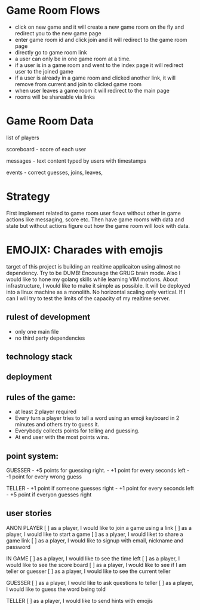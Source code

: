 # Game Room Flows

- click on new game and it will create a new game room on the fly and redirect you to the new game page
- enter game room id and click join and it will redirect to the game room page
- directly go to game room link
- a user can only be in one game room at a time.
- if a user is in a game room and went to the index page it will redirect user to the joined game
- if a user is already in a game room and clicked another link, it will remove from current and join to clicked game room
- when user leaves a game room it will redirect to the main page
- rooms will be shareable via links


# Game Room Data

list of players

scoreboard - score of each user

messages - text content typed by users with timestamps

events - correct guesses, joins, leaves,

# Strategy

First implement related to game room user flows without other in game actions like messaging, score etc.
Then have game rooms with data and state but without actions figure out how the game room will look with data.

# EMOJIX: Charades with emojis

target of this project is building an realtime applicaiton using almost no dependency. Try to be DUMB! Encourage the GRUG brain mode. Also I would like to hone my golang skills while learning VIM motions.
About infrastructure, I would like to make it simple as possible. It will be deployed into a linux machine as a monolith. No horizontal scaling only vertical. If I can I will try to test the limits of the capacity of my realtime server.

## rulest of development
- only one main file
- no third party dependencies

## technology stack

## deployment

## rules of the game:
- at least 2 player required
- Every turn a player tries to tell a word using an emoji keyboard in 2 minutes and others try to guess it.
- Everybody collects points for telling and guessing.
- At end user with the most points wins.

## point system:
GUESSER
	- +5 points for guessing right.
	- +1 point for every seconds left
	- -1 point for every wrong guess

TELLER
	- +1 point if someone guesses right
	- +1 point for every seconds left
	- +5 point if everyon guesses right

## user stories
ANON PLAYER
	[ ] as a player, I would like to join a game using a link
	[ ] as a player, I would like to start a game
	[ ] as a plyaer, I would liket to share a game link
	[ ] as a player, I would like to signup with email, nickname and password

IN GAME
	[ ] as a player, I would like to see the time left
	[ ] as a player, I would like to see the score board
	[ ] as a player, I would like to see if I am teller or guesser
	[ ] as a player, I would like to see the current teller

GUESSER
	[ ] as a player, I would like to ask questions to teller
	[ ] as a player, I would like to guess the word being told

TELLER
	[ ] as a player, I would like to send hints with emojis

